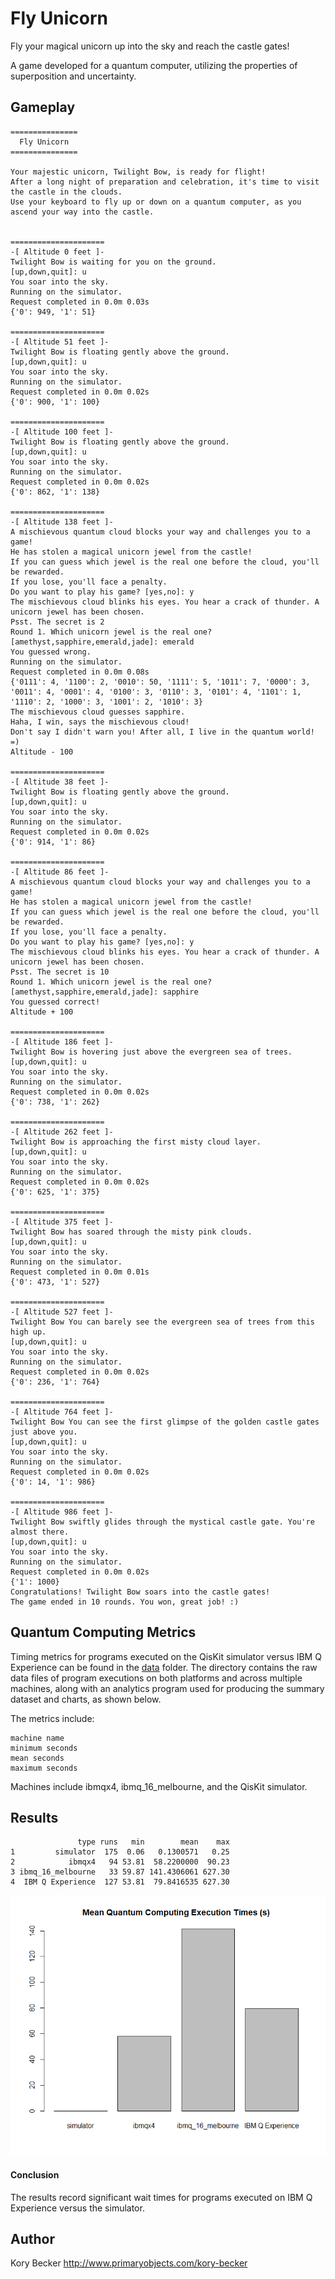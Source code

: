 Fly Unicorn
===========

Fly your magical unicorn up into the sky and reach the castle gates!

A game developed for a quantum computer, utilizing the properties of superposition and uncertainty.

## Gameplay

```text
===============
  Fly Unicorn
===============

Your majestic unicorn, Twilight Bow, is ready for flight!
After a long night of preparation and celebration, it's time to visit the castle in the clouds.
Use your keyboard to fly up or down on a quantum computer, as you ascend your way into the castle.


=====================
-[ Altitude 0 feet ]-
Twilight Bow is waiting for you on the ground.
[up,down,quit]: u
You soar into the sky.
Running on the simulator.
Request completed in 0.0m 0.03s
{'0': 949, '1': 51}

=====================
-[ Altitude 51 feet ]-
Twilight Bow is floating gently above the ground.
[up,down,quit]: u
You soar into the sky.
Running on the simulator.
Request completed in 0.0m 0.02s
{'0': 900, '1': 100}

=====================
-[ Altitude 100 feet ]-
Twilight Bow is floating gently above the ground.
[up,down,quit]: u
You soar into the sky.
Running on the simulator.
Request completed in 0.0m 0.02s
{'0': 862, '1': 138}

=====================
-[ Altitude 138 feet ]-
A mischievous quantum cloud blocks your way and challenges you to a game!
He has stolen a magical unicorn jewel from the castle!
If you can guess which jewel is the real one before the cloud, you'll be rewarded.
If you lose, you'll face a penalty.
Do you want to play his game? [yes,no]: y
The mischievous cloud blinks his eyes. You hear a crack of thunder. A unicorn jewel has been chosen.
Psst. The secret is 2
Round 1. Which unicorn jewel is the real one? [amethyst,sapphire,emerald,jade]: emerald
You guessed wrong.
Running on the simulator.
Request completed in 0.0m 0.08s
{'0111': 4, '1100': 2, '0010': 50, '1111': 5, '1011': 7, '0000': 3, '0011': 4, '0001': 4, '0100': 3, '0110': 3, '0101': 4, '1101': 1, '1110': 2, '1000': 3, '1001': 2, '1010': 3}
The mischievous cloud guesses sapphire.
Haha, I win, says the mischievous cloud!
Don't say I didn't warn you! After all, I live in the quantum world! =)
Altitude - 100

=====================
-[ Altitude 38 feet ]-
Twilight Bow is floating gently above the ground.
[up,down,quit]: u
You soar into the sky.
Running on the simulator.
Request completed in 0.0m 0.02s
{'0': 914, '1': 86}

=====================
-[ Altitude 86 feet ]-
A mischievous quantum cloud blocks your way and challenges you to a game!
He has stolen a magical unicorn jewel from the castle!
If you can guess which jewel is the real one before the cloud, you'll be rewarded.
If you lose, you'll face a penalty.
Do you want to play his game? [yes,no]: y
The mischievous cloud blinks his eyes. You hear a crack of thunder. A unicorn jewel has been chosen.
Psst. The secret is 10
Round 1. Which unicorn jewel is the real one? [amethyst,sapphire,emerald,jade]: sapphire
You guessed correct!
Altitude + 100

=====================
-[ Altitude 186 feet ]-
Twilight Bow is hovering just above the evergreen sea of trees.
[up,down,quit]: u
You soar into the sky.
Running on the simulator.
Request completed in 0.0m 0.02s
{'0': 738, '1': 262}

=====================
-[ Altitude 262 feet ]-
Twilight Bow is approaching the first misty cloud layer.
[up,down,quit]: u
You soar into the sky.
Running on the simulator.
Request completed in 0.0m 0.02s
{'0': 625, '1': 375}

=====================
-[ Altitude 375 feet ]-
Twilight Bow has soared through the misty pink clouds.
[up,down,quit]: u
You soar into the sky.
Running on the simulator.
Request completed in 0.0m 0.01s
{'0': 473, '1': 527}

=====================
-[ Altitude 527 feet ]-
Twilight Bow You can barely see the evergreen sea of trees from this high up.
[up,down,quit]: u
You soar into the sky.
Running on the simulator.
Request completed in 0.0m 0.02s
{'0': 236, '1': 764}

=====================
-[ Altitude 764 feet ]-
Twilight Bow You can see the first glimpse of the golden castle gates just above you.
[up,down,quit]: u
You soar into the sky.
Running on the simulator.
Request completed in 0.0m 0.02s
{'0': 14, '1': 986}

=====================
-[ Altitude 986 feet ]-
Twilight Bow swiftly glides through the mystical castle gate. You're almost there.
[up,down,quit]: u
You soar into the sky.
Running on the simulator.
Request completed in 0.0m 0.02s
{'1': 1000}
Congratulations! Twilight Bow soars into the castle gates!
The game ended in 10 rounds. You won, great job! :)
```

## Quantum Computing Metrics

Timing metrics for programs executed on the QisKit simulator versus IBM Q Experience can be found in the [data](data) folder. The directory contains the raw data files of program executions on both platforms and across multiple machines, along with an analytics program used for producing the summary dataset and charts, as shown below.

The metrics include:

```text
machine name
minimum seconds
mean seconds
maximum seconds
```

Machines include ibmqx4, ibmq_16_melbourne, and the QisKit simulator.

## Results

```text
               type runs   min        mean    max
1         simulator  175  0.06   0.1300571   0.25
2            ibmqx4   94 53.81  58.2200000  90.23
3 ibmq_16_melbourne   33 59.87 141.4306061 627.30
4  IBM Q Experience  127 53.81  79.8416535 627.30
```

![Mean Quantum Computing Execution Times in seconds](data/metrics.png)

#### Conclusion

The results record significant wait times for programs executed on IBM Q Experience versus the simulator.

Author
----
Kory Becker
http://www.primaryobjects.com/kory-becker